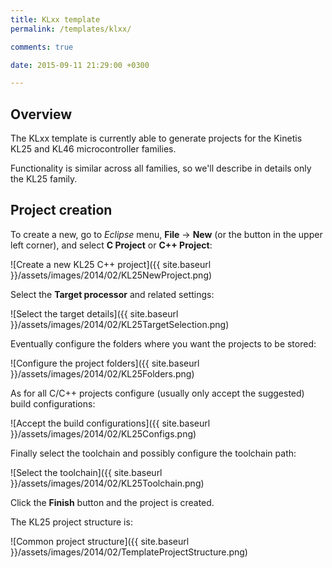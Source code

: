 ```yaml
---
title: KLxx template
permalink: /templates/klxx/

comments: true

date: 2015-09-11 21:29:00 +0300

---
```


## Overview

The KLxx template is currently able to generate projects for the Kinetis
KL25 and KL46 microcontroller families.

Functionality is similar across all families, so we'll describe in details
only the KL25 family.

## Project creation

To create a new, go to _Eclipse_ menu, **File** → **New** (or the button
in the upper left corner), and select **C Project** or **C++ Project**:

![Create a new KL25 C++ project]({{ site.baseurl }}/assets/images/2014/02/KL25NewProject.png)

Select the **Target processor** and related settings:

![Select the target details]({{ site.baseurl }}/assets/images/2014/02/KL25TargetSelection.png)

Eventually configure the folders where you want the projects to be stored:

![Configure the project folders]({{ site.baseurl }}/assets/images/2014/02/KL25Folders.png)

As for all C/C++ projects configure (usually only accept the suggested)
build configurations:

![Accept the build configurations]({{ site.baseurl }}/assets/images/2014/02/KL25Configs.png)

Finally select the toolchain and possibly configure the toolchain path:

![Select the toolchain]({{ site.baseurl }}/assets/images/2014/02/KL25Toolchain.png)

Click the **Finish** button and the project is created.

The KL25 project structure is:

![Common project structure]({{ site.baseurl }}/assets/images/2014/02/TemplateProjectStructure.png)
